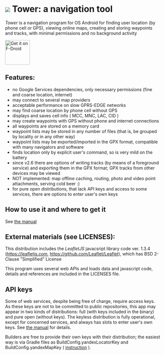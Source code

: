 
# <img src="app/src/main/assets/icons_readme/ic_tower1.svg" /> Tower: a navigation tool

_Tower_ is a navigation program for OS Android
for finding user location (by phone cell or GPS), viewing online maps, creating and storing waypoints and tracks, with minimal permissions and no background activity

[<img src="https://fdroid.gitlab.io/artwork/badge/get-it-on.png"
     alt="Get it on F-Droid"
     height="80">](https://f-droid.org/packages/truewatcher.tower/)

## Features:

* no Google Services dependencies, only necessary permissions (fine and coarse location, internet)
* may connect to several map providers
* acceptable performance on slow GPRS-EDGE networks
* may find coarse location by phone cell without GPS
* displays and saves cell info ( MCC, MNC, LAC, CID )
* may create waypoints with GPS without phone and internet connections
* all waypoints are stored on a memory card
* waypoint lists may be stored in any number of files (that is, be grouped by locality or in any other way)
* waypoint lists may be exported/imported in the GPX format, compatible with many navigators and software
* finds location only by explicit user's command, so is very mild on the battery
* since v2.6 there are options of writing tracks (by means of a foreground service) and exporting them in the GPX format; GPX tracks from other devices may be viewed
* NOT implemented: map offline caching, routing, photo and video point attachments, serving cold beer :)
* for pure open distributions, that lack API keys and access to some services, there are options to enter user's own keys

## How to use it and where to get it

See [the manual](http://tower.posmotrel.net)

## External materials (see LICENSES):

This distribution includes the _LeafletJS_ javacsript library code ver. 1.3.4 (https://leafletjs.com, https://github.com/Leaflet/Leaflet),
which has BSD 2-Clause "Simplified" License

This program uses several web APIs and loads data and javascript code, details and references are included in the LICENSES file.

## API keys

Some of web services, despite being free of charge, require access keys. As these keys are not to be committed to public repositories, this app may appear in two kinds of distributions: full (with keys included in the binary) and pure open (without keys). The keyless distribution is fully operational, except for concerned services, and always has slots to enter user's own keys. See [the manual](http://tower.posmotrel.net/#external-materials-and-api-keys) for details.

Builders are free to provide their own keys with their distribution; the easiest way is via Gradle files as BuildConfig.yandexLocatorKey and BuildConfig.yandexMapKey ( [instruction](https://stackoverflow.com/questions/35722904/saving-the-api-key-in-gradle-properties) ).
    
